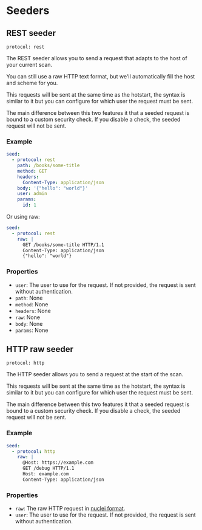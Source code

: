 # Seeders

## REST seeder

`protocol: rest`

The REST seeder allows you to send a request that adapts to the host of your current scan.

You can still use a raw HTTP text format, but we'll automatically fill the host and scheme for you.

This requests will be sent at the same time as the hotstart, the syntax is similar to it but
you can configure for which user the request must be sent.

The main difference between this two features it that a seeded request is bound to a custom security check.
If you disable a check, the seeded request will not be sent.

### Example

```yaml
seed:
  - protocol: rest
    path: /books/some-title
    method: GET
    headers:
      Content-Type: application/json
    body: '{"hello": "world"}'
    user: admin
    params:
      id: 1
```

Or using raw:

```yaml
seed:
  - protocol: rest
    raw: |
      GET /books/some-title HTTP/1.1
      Content-Type: application/json
      {"hello": "world"}
```

### Properties

- `user`: The user to use for the request. If not provided, the request is sent without authentication.
- `path`: None
- `method`: None
- `headers`: None
- `raw`: None
- `body`: None
- `params`: None

## HTTP raw seeder

`protocol: http`

The HTTP seeder allows you to send a request at the start of the scan.

This requests will be sent at the same time as the hotstart, the syntax is similar to it but
you can configure for which user the request must be sent.

The main difference between this two features it that a seeded request is bound to a custom security check.
If you disable a check, the seeded request will not be sent.

### Example

```yaml
seed:
  - protocol: http
    raw: |
      @Host: https://example.com
      GET /debug HTTP/1.1
      Host: example.com
      Content-Type: application/json
```

### Properties

- `raw`: The raw HTTP request in [nuclei format](https://docs.projectdiscovery.io/templates/protocols/http/raw-http).
- `user`: The user to use for the request. If not provided, the request is sent without authentication.
